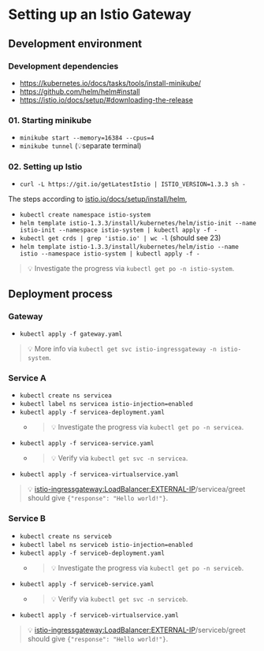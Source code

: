 # Setting up an Istio Gateway



## Development environment

### Development dependencies
- https://kubernetes.io/docs/tasks/tools/install-minikube/
- https://github.com/helm/helm#install
- https://istio.io/docs/setup/#downloading-the-release

### 01. Starting minikube
- `minikube start --memory=16384 --cpus=4`
- `minikube tunnel` (💡separate terminal)

### 02. Setting up Istio
- `curl -L https://git.io/getLatestIstio | ISTIO_VERSION=1.3.3 sh -`

The steps according to [istio.io/docs/setup/install/helm](https://istio.io/docs/setup/install/helm/),
- `kubectl create namespace istio-system`
- `helm template istio-1.3.3/install/kubernetes/helm/istio-init --name istio-init --namespace istio-system | kubectl apply -f -`
- `kubectl get crds | grep 'istio.io' | wc -l` (should see 23)
- `helm template istio-1.3.3/install/kubernetes/helm/istio --name istio --namespace istio-system | kubectl apply -f -`

>💡 Investigate the progress via `kubectl get po -n istio-system`.



## Deployment process

### Gateway
- `kubectl apply -f gateway.yaml`

>💡 More info via `kubectl get svc istio-ingressgateway -n istio-system`.

### Service A
- `kubectl create ns servicea`
- `kubectl label ns servicea istio-injection=enabled`
- `kubectl apply -f servicea-deployment.yaml`
    - >💡 Investigate the progress via `kubectl get po -n servicea`.
- `kubectl apply -f servicea-service.yaml`
    - >💡 Verify via `kubectl get svc -n servicea`.
- `kubectl apply -f servicea-virtualservice.yaml`

>💡 <istio-ingressgateway:LoadBalancer:EXTERNAL-IP>/servicea/greet should give `{"response": "Hello world!"}`.

### Service B
- `kubectl create ns serviceb`
- `kubectl label ns serviceb istio-injection=enabled`
- `kubectl apply -f serviceb-deployment.yaml`
    - >💡 Investigate the progress via `kubectl get po -n serviceb`.
- `kubectl apply -f serviceb-service.yaml`
    - >💡 Verify via `kubectl get svc -n serviceb`.
- `kubectl apply -f serviceb-virtualservice.yaml`

>💡 <istio-ingressgateway:LoadBalancer:EXTERNAL-IP>/serviceb/greet should give `{"response": "Hello world!"}`.
